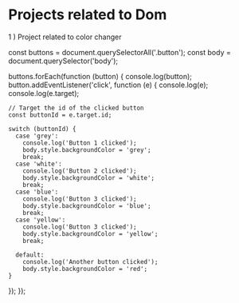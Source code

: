 # Projects related to Dom

1 ) Project related to color changer

const buttons = document.querySelectorAll('.button');
const body = document.querySelector('body');

buttons.forEach(function (button) {
  console.log(button);
  button.addEventListener('click', function (e) {
    console.log(e);
    console.log(e.target);

    // Target the id of the clicked button
    const buttonId = e.target.id;

    switch (buttonId) {
      case 'grey':
        console.log('Button 1 clicked');
        body.style.backgroundColor = 'grey';
        break;
      case 'white':
        console.log('Button 2 clicked');
        body.style.backgroundColor = 'white';
        break;
      case 'blue':
        console.log('Button 3 clicked');
        body.style.backgroundColor = 'blue';
        break;
      case 'yellow':
        console.log('Button 3 clicked');
        body.style.backgroundColor = 'yellow';
        break;

      default:
        console.log('Another button clicked');
        body.style.backgroundColor = 'red';
    }
  });
});
